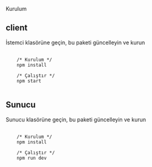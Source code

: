Kurulum
## client

İstemci klasörüne geçin, bu paketi güncelleyin ve kurun

<pre>
  <code>
    /* Kurulum */
    npm install
    
    /* Çalıştır */
    npm start
  </code>
</pre>
## Sunucu

Sunucu klasörüne geçin, bu paketi güncelleyin ve kurun

<pre>
  <code>
    /* Kurulum */
    npm install
    
    /* Çalıştır */
    npm run dev
  </code>
</pre>
